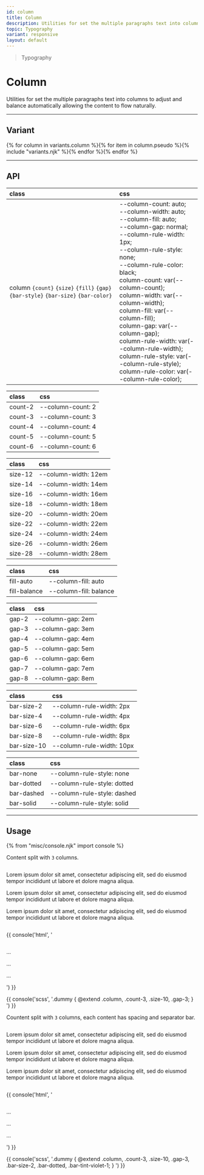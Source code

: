 ```yaml
---
id: column
title: Column
description: Utilities for set the multiple paragraphs text into columns to adjust and balance automatically allowing the content to flow naturally.
topic: Typography
variant: responsive
layout: default
---
```


> Typography

# Column

Utilities for set the multiple paragraphs text into columns to adjust and balance automatically allowing the content to flow naturally.

---

## Variant

<div class="flex flex-gap-2 flex-wrap justify-start items-center">{% for column in variants.column %}{% for item in column.pseudo %}{% include "variants.njk" %}{% endfor %}{% endfor %}</div>

---

## API

| <span class="padding-x-3 padding-y-1 text-white bg-shade-granite-5 font-semibold curve-border-md">class</span> | <span class="padding-x-3 padding-y-1 text-white bg-shade-granite-5 font-semibold curve-border-md">css</span> |
|:--|:--|
| column `{count}` `{size}` `{fill}` `{gap}` `{bar-style}` `{bar-size}` `{bar-color}` | --column-count: auto;<br> --column-width: auto;<br> --column-fill: auto;<br> --column-gap: normal;<br> --column-rule-width: 1px;<br> --column-rule-style: none;<br> --column-rule-color: black;<br> column-count: var(--column-count);<br> column-width: var(--column-width);<br> column-fill: var(--column-fill);<br> column-gap: var(--column-gap);<br> column-rule-width: var(--column-rule-width);<br> column-rule-style: var(--column-rule-style);<br> column-rule-color: var(--column-rule-color); |

| <span class="padding-x-3 padding-y-1 text-white bg-shade-granite-5 font-semibold curve-border-md">class</span> | <span class="padding-x-3 padding-y-1 text-white bg-shade-granite-5 font-semibold curve-border-md">css</span> |
|:--|:--|
| count-2 | --column-count: 2 |
| count-3 | --column-count: 3 |
| count-4 | --column-count: 4 |
| count-5 | --column-count: 5 |
| count-6 | --column-count: 6 |

| <span class="padding-x-3 padding-y-1 text-white bg-shade-granite-5 font-semibold curve-border-md">class</span> | <span class="padding-x-3 padding-y-1 text-white bg-shade-granite-5 font-semibold curve-border-md">css</span> |
|:--|:--|
| size-12 | --column-width: 12em |
| size-14 | --column-width: 14em |
| size-16 | --column-width: 16em |
| size-18 | --column-width: 18em |
| size-20 | --column-width: 20em |
| size-22 | --column-width: 22em |
| size-24 | --column-width: 24em |
| size-26 | --column-width: 26em |
| size-28 | --column-width: 28em |

| <span class="padding-x-3 padding-y-1 text-white bg-shade-granite-5 font-semibold curve-border-md">class</span> | <span class="padding-x-3 padding-y-1 text-white bg-shade-granite-5 font-semibold curve-border-md">css</span> |
|:--|:--|
| fill-auto | --column-fill: auto |
| fill-balance | --column-fill: balance |

| <span class="padding-x-3 padding-y-1 text-white bg-shade-granite-5 font-semibold curve-border-md">class</span> | <span class="padding-x-3 padding-y-1 text-white bg-shade-granite-5 font-semibold curve-border-md">css</span> |
|:--|:--|
| gap-2 | --column-gap: 2em |
| gap-3 | --column-gap: 3em |
| gap-4 | --column-gap: 4em |
| gap-5 | --column-gap: 5em |
| gap-6 | --column-gap: 6em |
| gap-7 | --column-gap: 7em |
| gap-8 | --column-gap: 8em |

| <span class="padding-x-3 padding-y-1 text-white bg-shade-granite-5 font-semibold curve-border-md">class</span> | <span class="padding-x-3 padding-y-1 text-white bg-shade-granite-5 font-semibold curve-border-md">css</span> |
|:--|:--|
| bar-size-2 | --column-rule-width: 2px |
| bar-size-4 | --column-rule-width: 4px |
| bar-size-6 | --column-rule-width: 6px |
| bar-size-8 | --column-rule-width: 8px |
| bar-size-10 |  --column-rule-width: 10px |

| <span class="padding-x-3 padding-y-1 text-white bg-shade-granite-5 font-semibold curve-border-md">class</span> | <span class="padding-x-3 padding-y-1 text-white bg-shade-granite-5 font-semibold curve-border-md">css</span> |
|:--|:--|
| bar-none | --column-rule-style: none |
| bar-dotted | --column-rule-style: dotted |
| bar-dashed | --column-rule-style: dashed |
| bar-solid | --column-rule-style: solid |

---

## Usage

{% from "misc/console.njk" import console %}

Content split with `3` columns.

<div class="padding-x-4 padding-y-2 margin-x-auto width-full">
  <div class="padding-x-8 text-sm column count-3 size-10 gap-3">
    <p>
      Lorem ipsum dolor sit amet, consectetur adipiscing elit, sed do eiusmod tempor incididunt ut labore et dolore magna aliqua.
    </p>
    <p>
      Lorem ipsum dolor sit amet, consectetur adipiscing elit, sed do eiusmod tempor incididunt ut labore et dolore magna aliqua.
    </p>
    <p>
      Lorem ipsum dolor sit amet, consectetur adipiscing elit, sed do eiusmod tempor incididunt ut labore et dolore magna aliqua.
    </p>
  </div>
</div>

{{ console('html',
'<div class="column count-3 size-10 gap-3">
    <p> ... </p>
    <p> ... </p>
    <p> ... </p>
  </div>
') }}

{{ console('scss',
'.dummy {
    @extend
      .column,
      .count-3,
      .size-10,
      .gap-3;
}
') }}

Countent split with `3` columns, each content has spacing and separator bar.

<div class="padding-x-4 padding-y-2 margin-x-auto width-full">
  <div class="padding-x-8 text-sm column count-3 size-10 gap-3 bar-size-4 bar-dotted bar-tint-violet-1">
    <p>
      Lorem ipsum dolor sit amet, consectetur adipiscing elit, sed do eiusmod tempor incididunt ut labore et dolore magna aliqua.
    </p>
    <p>
      Lorem ipsum dolor sit amet, consectetur adipiscing elit, sed do eiusmod tempor incididunt ut labore et dolore magna aliqua.
    </p>
    <p>
      Lorem ipsum dolor sit amet, consectetur adipiscing elit, sed do eiusmod tempor incididunt ut labore et dolore magna aliqua.
    </p>
  </div>
</div>

{{ console('html',
'<div class="column count-3 size-10 gap-3 ... bar-size-2 bar-dotted ... bar-tint-violet-1">
    <p> ... </p>
    <p> ... </p>
    <p> ... </p>
  </div>
') }}

{{ console('scss',
'.dummy {
    @extend
      .column,
      .count-3,
      .size-10,
      .gap-3,
      .bar-size-2,
      .bar-dotted,
      .bar-tint-violet-1;
}
') }}